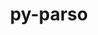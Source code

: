---
title: "py-parso"
layout: cache
categories: [package, develop]
meta: {"versions": ["0.8.3"], "compilers": ["gcc@=11.1.0", "gcc@=11.4.0", "gcc@=9.4.0", "oneapi@=2023.2.0", "oneapi@=2023.2.1"], "oss": ["ubuntu20.04"], "platforms": ["linux"], "targets": ["aarch64", "neoverse_v1", "ppc64le", "x86_64_v3"], "stacks": ["data-vis-sdk", "e4s", "e4s-arm", "e4s-neoverse_v1", "e4s-oneapi", "e4s-power", "root"], "num_specs": 91, "num_specs_by_stack": {"root": 91, "e4s-arm": 14, "e4s-neoverse_v1": 10, "e4s-power": 16, "data-vis-sdk": 13, "e4s": 22, "e4s-oneapi": 16}}
spec_details: [{"hash": "ebaacmvhcrqfgasv3zfwrkil3wekjem4", "compiler": "gcc@=11.4.0", "versions": ["0.8.3"], "os": "ubuntu20.04", "platform": "linux", "target": "aarch64", "variants": ["build_system=python_pip"], "stacks": ["root", "e4s-arm"], "size": "-", "tarball": "https://binaries.spack.io/develop/build_cache/linux-ubuntu20.04-aarch64/gcc-11.4.0/py-parso-0.8.3/linux-ubuntu20.04-aarch64-gcc-11.4.0-py-parso-0.8.3-ebaacmvhcrqfgasv3zfwrkil3wekjem4.spack"}, {"hash": "u7rimkhw6txhnl6z5wr6qt5bcnoagzb7", "compiler": "gcc@=11.4.0", "versions": ["0.8.3"], "os": "ubuntu20.04", "platform": "linux", "target": "aarch64", "variants": ["build_system=python_pip"], "stacks": ["root", "e4s-arm"], "size": "-", "tarball": "https://binaries.spack.io/develop/build_cache/linux-ubuntu20.04-aarch64/gcc-11.4.0/py-parso-0.8.3/linux-ubuntu20.04-aarch64-gcc-11.4.0-py-parso-0.8.3-u7rimkhw6txhnl6z5wr6qt5bcnoagzb7.spack"}, {"hash": "qait777s6wjvb7tx433pdgevn2i3ot7d", "compiler": "gcc@=11.4.0", "versions": ["0.8.3"], "os": "ubuntu20.04", "platform": "linux", "target": "aarch64", "variants": ["build_system=python_pip"], "stacks": ["root", "e4s-arm"], "size": "-", "tarball": "https://binaries.spack.io/develop/build_cache/linux-ubuntu20.04-aarch64/gcc-11.4.0/py-parso-0.8.3/linux-ubuntu20.04-aarch64-gcc-11.4.0-py-parso-0.8.3-qait777s6wjvb7tx433pdgevn2i3ot7d.spack"}, {"hash": "7m6gtqwocjkyzasux3zzvxyunkwvxvmm", "compiler": "gcc@=11.4.0", "versions": ["0.8.3"], "os": "ubuntu20.04", "platform": "linux", "target": "aarch64", "variants": ["build_system=python_pip"], "stacks": ["root", "e4s-arm"], "size": "-", "tarball": "https://binaries.spack.io/develop/build_cache/linux-ubuntu20.04-aarch64/gcc-11.4.0/py-parso-0.8.3/linux-ubuntu20.04-aarch64-gcc-11.4.0-py-parso-0.8.3-7m6gtqwocjkyzasux3zzvxyunkwvxvmm.spack"}, {"hash": "tjface3hxsqy6bt4eyyhqnmk2dvs5gjo", "compiler": "gcc@=11.4.0", "versions": ["0.8.3"], "os": "ubuntu20.04", "platform": "linux", "target": "aarch64", "variants": ["build_system=python_pip"], "stacks": ["root", "e4s-arm"], "size": "-", "tarball": "https://binaries.spack.io/develop/build_cache/linux-ubuntu20.04-aarch64/gcc-11.4.0/py-parso-0.8.3/linux-ubuntu20.04-aarch64-gcc-11.4.0-py-parso-0.8.3-tjface3hxsqy6bt4eyyhqnmk2dvs5gjo.spack"}, {"hash": "5utvde4berusekbqpch4xsbebfb4iqmv", "compiler": "gcc@=11.4.0", "versions": ["0.8.3"], "os": "ubuntu20.04", "platform": "linux", "target": "aarch64", "variants": ["build_system=python_pip"], "stacks": ["root", "e4s-arm"], "size": "-", "tarball": "https://binaries.spack.io/develop/build_cache/linux-ubuntu20.04-aarch64/gcc-11.4.0/py-parso-0.8.3/linux-ubuntu20.04-aarch64-gcc-11.4.0-py-parso-0.8.3-5utvde4berusekbqpch4xsbebfb4iqmv.spack"}, {"hash": "nuvlmr5h6sqmcuk6kfzmt6ucyhwsvwct", "compiler": "gcc@=11.4.0", "versions": ["0.8.3"], "os": "ubuntu20.04", "platform": "linux", "target": "aarch64", "variants": ["build_system=python_pip"], "stacks": ["root", "e4s-arm"], "size": "-", "tarball": "https://binaries.spack.io/develop/build_cache/linux-ubuntu20.04-aarch64/gcc-11.4.0/py-parso-0.8.3/linux-ubuntu20.04-aarch64-gcc-11.4.0-py-parso-0.8.3-nuvlmr5h6sqmcuk6kfzmt6ucyhwsvwct.spack"}, {"hash": "tqiotflxv46i7cxm4x3tyqnx6et4jafg", "compiler": "gcc@=11.4.0", "versions": ["0.8.3"], "os": "ubuntu20.04", "platform": "linux", "target": "aarch64", "variants": ["build_system=python_pip"], "stacks": ["root", "e4s-arm"], "size": "-", "tarball": "https://binaries.spack.io/develop/build_cache/linux-ubuntu20.04-aarch64/gcc-11.4.0/py-parso-0.8.3/linux-ubuntu20.04-aarch64-gcc-11.4.0-py-parso-0.8.3-tqiotflxv46i7cxm4x3tyqnx6et4jafg.spack"}, {"hash": "ocvroomjwhgzzwqxvulp7z5jmf6emnkr", "compiler": "gcc@=11.4.0", "versions": ["0.8.3"], "os": "ubuntu20.04", "platform": "linux", "target": "aarch64", "variants": ["build_system=python_pip"], "stacks": ["root", "e4s-arm"], "size": "-", "tarball": "https://binaries.spack.io/develop/build_cache/linux-ubuntu20.04-aarch64/gcc-11.4.0/py-parso-0.8.3/linux-ubuntu20.04-aarch64-gcc-11.4.0-py-parso-0.8.3-ocvroomjwhgzzwqxvulp7z5jmf6emnkr.spack"}, {"hash": "ocyhfjeuro5pvfi3zdmcqppxesq6f7w7", "compiler": "gcc@=11.4.0", "versions": ["0.8.3"], "os": "ubuntu20.04", "platform": "linux", "target": "aarch64", "variants": ["build_system=python_pip"], "stacks": ["root", "e4s-arm"], "size": "-", "tarball": "https://binaries.spack.io/develop/build_cache/linux-ubuntu20.04-aarch64/gcc-11.4.0/py-parso-0.8.3/linux-ubuntu20.04-aarch64-gcc-11.4.0-py-parso-0.8.3-ocyhfjeuro5pvfi3zdmcqppxesq6f7w7.spack"}, {"hash": "45uslqma5dmskvu64jmxk4nff47ovzdo", "compiler": "gcc@=11.4.0", "versions": ["0.8.3"], "os": "ubuntu20.04", "platform": "linux", "target": "aarch64", "variants": ["build_system=python_pip"], "stacks": ["root", "e4s-arm"], "size": "-", "tarball": "https://binaries.spack.io/develop/build_cache/linux-ubuntu20.04-aarch64/gcc-11.4.0/py-parso-0.8.3/linux-ubuntu20.04-aarch64-gcc-11.4.0-py-parso-0.8.3-45uslqma5dmskvu64jmxk4nff47ovzdo.spack"}, {"hash": "c6gyxfkzygooexeoscyffink2du7tsso", "compiler": "gcc@=11.4.0", "versions": ["0.8.3"], "os": "ubuntu20.04", "platform": "linux", "target": "aarch64", "variants": ["build_system=python_pip"], "stacks": ["root", "e4s-arm"], "size": "-", "tarball": "https://binaries.spack.io/develop/build_cache/linux-ubuntu20.04-aarch64/gcc-11.4.0/py-parso-0.8.3/linux-ubuntu20.04-aarch64-gcc-11.4.0-py-parso-0.8.3-c6gyxfkzygooexeoscyffink2du7tsso.spack"}, {"hash": "jjc4un7vvd36tdythpxmebv36khqn2ay", "compiler": "gcc@=11.4.0", "versions": ["0.8.3"], "os": "ubuntu20.04", "platform": "linux", "target": "aarch64", "variants": ["build_system=python_pip"], "stacks": ["root", "e4s-arm"], "size": "-", "tarball": "https://binaries.spack.io/develop/build_cache/linux-ubuntu20.04-aarch64/gcc-11.4.0/py-parso-0.8.3/linux-ubuntu20.04-aarch64-gcc-11.4.0-py-parso-0.8.3-jjc4un7vvd36tdythpxmebv36khqn2ay.spack"}, {"hash": "dakpegf4izsl7jrahf5nsfxkkpyznwsi", "compiler": "gcc@=11.4.0", "versions": ["0.8.3"], "os": "ubuntu20.04", "platform": "linux", "target": "aarch64", "variants": ["build_system=python_pip"], "stacks": ["root", "e4s-arm"], "size": "-", "tarball": "https://binaries.spack.io/develop/build_cache/linux-ubuntu20.04-aarch64/gcc-11.4.0/py-parso-0.8.3/linux-ubuntu20.04-aarch64-gcc-11.4.0-py-parso-0.8.3-dakpegf4izsl7jrahf5nsfxkkpyznwsi.spack"}, {"hash": "fx4qy6i5a5ydxrrtbp6tzxifmjruajcy", "compiler": "gcc@=11.4.0", "versions": ["0.8.3"], "os": "ubuntu20.04", "platform": "linux", "target": "neoverse_v1", "variants": ["build_system=python_pip"], "stacks": ["e4s-neoverse_v1", "root"], "size": "-", "tarball": "https://binaries.spack.io/develop/build_cache/linux-ubuntu20.04-neoverse_v1/gcc-11.4.0/py-parso-0.8.3/linux-ubuntu20.04-neoverse_v1-gcc-11.4.0-py-parso-0.8.3-fx4qy6i5a5ydxrrtbp6tzxifmjruajcy.spack"}, {"hash": "asr7oczeedwrb6yrtbefkmfg6kd35sra", "compiler": "gcc@=11.4.0", "versions": ["0.8.3"], "os": "ubuntu20.04", "platform": "linux", "target": "neoverse_v1", "variants": ["build_system=python_pip"], "stacks": ["e4s-neoverse_v1", "root"], "size": "-", "tarball": "https://binaries.spack.io/develop/build_cache/linux-ubuntu20.04-neoverse_v1/gcc-11.4.0/py-parso-0.8.3/linux-ubuntu20.04-neoverse_v1-gcc-11.4.0-py-parso-0.8.3-asr7oczeedwrb6yrtbefkmfg6kd35sra.spack"}, {"hash": "tj6g4r54fi6ofezt66cymwrsxagg5co2", "compiler": "gcc@=11.4.0", "versions": ["0.8.3"], "os": "ubuntu20.04", "platform": "linux", "target": "neoverse_v1", "variants": ["build_system=python_pip"], "stacks": ["e4s-neoverse_v1", "root"], "size": "-", "tarball": "https://binaries.spack.io/develop/build_cache/linux-ubuntu20.04-neoverse_v1/gcc-11.4.0/py-parso-0.8.3/linux-ubuntu20.04-neoverse_v1-gcc-11.4.0-py-parso-0.8.3-tj6g4r54fi6ofezt66cymwrsxagg5co2.spack"}, {"hash": "sbc6dct2ozhl5ula2epcr54pdgx7v2qx", "compiler": "gcc@=11.4.0", "versions": ["0.8.3"], "os": "ubuntu20.04", "platform": "linux", "target": "neoverse_v1", "variants": ["build_system=python_pip"], "stacks": ["e4s-neoverse_v1", "root"], "size": "-", "tarball": "https://binaries.spack.io/develop/build_cache/linux-ubuntu20.04-neoverse_v1/gcc-11.4.0/py-parso-0.8.3/linux-ubuntu20.04-neoverse_v1-gcc-11.4.0-py-parso-0.8.3-sbc6dct2ozhl5ula2epcr54pdgx7v2qx.spack"}, {"hash": "ushx5pqnp372yu2h3tky5ofvpvhs7s76", "compiler": "gcc@=11.4.0", "versions": ["0.8.3"], "os": "ubuntu20.04", "platform": "linux", "target": "neoverse_v1", "variants": ["build_system=python_pip"], "stacks": ["e4s-neoverse_v1", "root"], "size": "-", "tarball": "https://binaries.spack.io/develop/build_cache/linux-ubuntu20.04-neoverse_v1/gcc-11.4.0/py-parso-0.8.3/linux-ubuntu20.04-neoverse_v1-gcc-11.4.0-py-parso-0.8.3-ushx5pqnp372yu2h3tky5ofvpvhs7s76.spack"}, {"hash": "6iaa75nv7orbd4lmpy25zbsqtmhz4eps", "compiler": "gcc@=11.4.0", "versions": ["0.8.3"], "os": "ubuntu20.04", "platform": "linux", "target": "neoverse_v1", "variants": ["build_system=python_pip"], "stacks": ["e4s-neoverse_v1", "root"], "size": "-", "tarball": "https://binaries.spack.io/develop/build_cache/linux-ubuntu20.04-neoverse_v1/gcc-11.4.0/py-parso-0.8.3/linux-ubuntu20.04-neoverse_v1-gcc-11.4.0-py-parso-0.8.3-6iaa75nv7orbd4lmpy25zbsqtmhz4eps.spack"}, {"hash": "2hwexsuzvrv5t2upksrr3izqpur3wb4v", "compiler": "gcc@=11.4.0", "versions": ["0.8.3"], "os": "ubuntu20.04", "platform": "linux", "target": "neoverse_v1", "variants": ["build_system=python_pip"], "stacks": ["e4s-neoverse_v1", "root"], "size": "-", "tarball": "https://binaries.spack.io/develop/build_cache/linux-ubuntu20.04-neoverse_v1/gcc-11.4.0/py-parso-0.8.3/linux-ubuntu20.04-neoverse_v1-gcc-11.4.0-py-parso-0.8.3-2hwexsuzvrv5t2upksrr3izqpur3wb4v.spack"}, {"hash": "zbkslkrhlrwx4ygogxqo5c3liqnyado6", "compiler": "gcc@=11.4.0", "versions": ["0.8.3"], "os": "ubuntu20.04", "platform": "linux", "target": "neoverse_v1", "variants": ["build_system=python_pip"], "stacks": ["e4s-neoverse_v1", "root"], "size": "-", "tarball": "https://binaries.spack.io/develop/build_cache/linux-ubuntu20.04-neoverse_v1/gcc-11.4.0/py-parso-0.8.3/linux-ubuntu20.04-neoverse_v1-gcc-11.4.0-py-parso-0.8.3-zbkslkrhlrwx4ygogxqo5c3liqnyado6.spack"}, {"hash": "6f7u6w3xabj4w6a5tdzxyzu4ffqdlb4w", "compiler": "gcc@=11.4.0", "versions": ["0.8.3"], "os": "ubuntu20.04", "platform": "linux", "target": "neoverse_v1", "variants": ["build_system=python_pip"], "stacks": ["e4s-neoverse_v1", "root"], "size": "-", "tarball": "https://binaries.spack.io/develop/build_cache/linux-ubuntu20.04-neoverse_v1/gcc-11.4.0/py-parso-0.8.3/linux-ubuntu20.04-neoverse_v1-gcc-11.4.0-py-parso-0.8.3-6f7u6w3xabj4w6a5tdzxyzu4ffqdlb4w.spack"}, {"hash": "pihfab5whocrtjpozovmlkl27hnzapve", "compiler": "gcc@=11.4.0", "versions": ["0.8.3"], "os": "ubuntu20.04", "platform": "linux", "target": "neoverse_v1", "variants": ["build_system=python_pip"], "stacks": ["e4s-neoverse_v1", "root"], "size": "-", "tarball": "https://binaries.spack.io/develop/build_cache/linux-ubuntu20.04-neoverse_v1/gcc-11.4.0/py-parso-0.8.3/linux-ubuntu20.04-neoverse_v1-gcc-11.4.0-py-parso-0.8.3-pihfab5whocrtjpozovmlkl27hnzapve.spack"}, {"hash": "tbhwc3a6ew7agfxihvlz6ljujqx7gryc", "compiler": "gcc@=9.4.0", "versions": ["0.8.3"], "os": "ubuntu20.04", "platform": "linux", "target": "ppc64le", "variants": ["build_system=python_pip"], "stacks": ["e4s-power", "root"], "size": "-", "tarball": "https://binaries.spack.io/develop/build_cache/linux-ubuntu20.04-ppc64le/gcc-9.4.0/py-parso-0.8.3/linux-ubuntu20.04-ppc64le-gcc-9.4.0-py-parso-0.8.3-tbhwc3a6ew7agfxihvlz6ljujqx7gryc.spack"}, {"hash": "o2nyekyt4xvukypz66madszfhaf2rjfe", "compiler": "gcc@=9.4.0", "versions": ["0.8.3"], "os": "ubuntu20.04", "platform": "linux", "target": "ppc64le", "variants": ["build_system=python_pip"], "stacks": ["e4s-power", "root"], "size": "-", "tarball": "https://binaries.spack.io/develop/build_cache/linux-ubuntu20.04-ppc64le/gcc-9.4.0/py-parso-0.8.3/linux-ubuntu20.04-ppc64le-gcc-9.4.0-py-parso-0.8.3-o2nyekyt4xvukypz66madszfhaf2rjfe.spack"}, {"hash": "7qsh4oegg2rlelrcgfvf34g4zxsijtzk", "compiler": "gcc@=9.4.0", "versions": ["0.8.3"], "os": "ubuntu20.04", "platform": "linux", "target": "ppc64le", "variants": ["build_system=python_pip"], "stacks": ["e4s-power", "root"], "size": "-", "tarball": "https://binaries.spack.io/develop/build_cache/linux-ubuntu20.04-ppc64le/gcc-9.4.0/py-parso-0.8.3/linux-ubuntu20.04-ppc64le-gcc-9.4.0-py-parso-0.8.3-7qsh4oegg2rlelrcgfvf34g4zxsijtzk.spack"}, {"hash": "d34ncbw5u32q6kers4fly3jznoxlz5jr", "compiler": "gcc@=9.4.0", "versions": ["0.8.3"], "os": "ubuntu20.04", "platform": "linux", "target": "ppc64le", "variants": ["build_system=python_pip"], "stacks": ["e4s-power", "root"], "size": "-", "tarball": "https://binaries.spack.io/develop/build_cache/linux-ubuntu20.04-ppc64le/gcc-9.4.0/py-parso-0.8.3/linux-ubuntu20.04-ppc64le-gcc-9.4.0-py-parso-0.8.3-d34ncbw5u32q6kers4fly3jznoxlz5jr.spack"}, {"hash": "kxrck7tnftzh5cv274fz4g2qpgt4echp", "compiler": "gcc@=9.4.0", "versions": ["0.8.3"], "os": "ubuntu20.04", "platform": "linux", "target": "ppc64le", "variants": ["build_system=python_pip"], "stacks": ["e4s-power", "root"], "size": "-", "tarball": "https://binaries.spack.io/develop/build_cache/linux-ubuntu20.04-ppc64le/gcc-9.4.0/py-parso-0.8.3/linux-ubuntu20.04-ppc64le-gcc-9.4.0-py-parso-0.8.3-kxrck7tnftzh5cv274fz4g2qpgt4echp.spack"}, {"hash": "wywjfm55vpiyegqii76wyczwbjtay6bo", "compiler": "gcc@=9.4.0", "versions": ["0.8.3"], "os": "ubuntu20.04", "platform": "linux", "target": "ppc64le", "variants": ["build_system=python_pip"], "stacks": ["e4s-power", "root"], "size": "-", "tarball": "https://binaries.spack.io/develop/build_cache/linux-ubuntu20.04-ppc64le/gcc-9.4.0/py-parso-0.8.3/linux-ubuntu20.04-ppc64le-gcc-9.4.0-py-parso-0.8.3-wywjfm55vpiyegqii76wyczwbjtay6bo.spack"}, {"hash": "lyucidua27r5lqcrtw75yug3jmisq7pk", "compiler": "gcc@=9.4.0", "versions": ["0.8.3"], "os": "ubuntu20.04", "platform": "linux", "target": "ppc64le", "variants": ["build_system=python_pip"], "stacks": ["e4s-power", "root"], "size": "-", "tarball": "https://binaries.spack.io/develop/build_cache/linux-ubuntu20.04-ppc64le/gcc-9.4.0/py-parso-0.8.3/linux-ubuntu20.04-ppc64le-gcc-9.4.0-py-parso-0.8.3-lyucidua27r5lqcrtw75yug3jmisq7pk.spack"}, {"hash": "irqsy2pkuaoiofaiddibcosayb4woh7f", "compiler": "gcc@=9.4.0", "versions": ["0.8.3"], "os": "ubuntu20.04", "platform": "linux", "target": "ppc64le", "variants": ["build_system=python_pip"], "stacks": ["e4s-power", "root"], "size": "-", "tarball": "https://binaries.spack.io/develop/build_cache/linux-ubuntu20.04-ppc64le/gcc-9.4.0/py-parso-0.8.3/linux-ubuntu20.04-ppc64le-gcc-9.4.0-py-parso-0.8.3-irqsy2pkuaoiofaiddibcosayb4woh7f.spack"}, {"hash": "cutbnkafk5tklop2jzq5wqfnx77t3uu2", "compiler": "gcc@=9.4.0", "versions": ["0.8.3"], "os": "ubuntu20.04", "platform": "linux", "target": "ppc64le", "variants": ["build_system=python_pip"], "stacks": ["e4s-power", "root"], "size": "-", "tarball": "https://binaries.spack.io/develop/build_cache/linux-ubuntu20.04-ppc64le/gcc-9.4.0/py-parso-0.8.3/linux-ubuntu20.04-ppc64le-gcc-9.4.0-py-parso-0.8.3-cutbnkafk5tklop2jzq5wqfnx77t3uu2.spack"}, {"hash": "qhwlirkoqz5iieszjajp4efvidqymwey", "compiler": "gcc@=9.4.0", "versions": ["0.8.3"], "os": "ubuntu20.04", "platform": "linux", "target": "ppc64le", "variants": ["build_system=python_pip"], "stacks": ["e4s-power", "root"], "size": "-", "tarball": "https://binaries.spack.io/develop/build_cache/linux-ubuntu20.04-ppc64le/gcc-9.4.0/py-parso-0.8.3/linux-ubuntu20.04-ppc64le-gcc-9.4.0-py-parso-0.8.3-qhwlirkoqz5iieszjajp4efvidqymwey.spack"}, {"hash": "l6ybgzoxsle7lannkv3xden2xt2bjaiv", "compiler": "gcc@=9.4.0", "versions": ["0.8.3"], "os": "ubuntu20.04", "platform": "linux", "target": "ppc64le", "variants": ["build_system=python_pip"], "stacks": ["e4s-power", "root"], "size": "-", "tarball": "https://binaries.spack.io/develop/build_cache/linux-ubuntu20.04-ppc64le/gcc-9.4.0/py-parso-0.8.3/linux-ubuntu20.04-ppc64le-gcc-9.4.0-py-parso-0.8.3-l6ybgzoxsle7lannkv3xden2xt2bjaiv.spack"}, {"hash": "lubguexev6emuodbdismxcoqrwzrptgu", "compiler": "gcc@=9.4.0", "versions": ["0.8.3"], "os": "ubuntu20.04", "platform": "linux", "target": "ppc64le", "variants": ["build_system=python_pip"], "stacks": ["e4s-power", "root"], "size": "-", "tarball": "https://binaries.spack.io/develop/build_cache/linux-ubuntu20.04-ppc64le/gcc-9.4.0/py-parso-0.8.3/linux-ubuntu20.04-ppc64le-gcc-9.4.0-py-parso-0.8.3-lubguexev6emuodbdismxcoqrwzrptgu.spack"}, {"hash": "53os33r3vr6zuvm4br3hz4ulgucvny5m", "compiler": "gcc@=9.4.0", "versions": ["0.8.3"], "os": "ubuntu20.04", "platform": "linux", "target": "ppc64le", "variants": ["build_system=python_pip"], "stacks": ["e4s-power", "root"], "size": "-", "tarball": "https://binaries.spack.io/develop/build_cache/linux-ubuntu20.04-ppc64le/gcc-9.4.0/py-parso-0.8.3/linux-ubuntu20.04-ppc64le-gcc-9.4.0-py-parso-0.8.3-53os33r3vr6zuvm4br3hz4ulgucvny5m.spack"}, {"hash": "thmwm4oqelsfv7xg4uszzoz3ku4h3qky", "compiler": "gcc@=9.4.0", "versions": ["0.8.3"], "os": "ubuntu20.04", "platform": "linux", "target": "ppc64le", "variants": ["build_system=python_pip"], "stacks": ["e4s-power", "root"], "size": "-", "tarball": "https://binaries.spack.io/develop/build_cache/linux-ubuntu20.04-ppc64le/gcc-9.4.0/py-parso-0.8.3/linux-ubuntu20.04-ppc64le-gcc-9.4.0-py-parso-0.8.3-thmwm4oqelsfv7xg4uszzoz3ku4h3qky.spack"}, {"hash": "3zgrvxsdiauxwb6p2tqt5sdp2ll3dv7x", "compiler": "gcc@=9.4.0", "versions": ["0.8.3"], "os": "ubuntu20.04", "platform": "linux", "target": "ppc64le", "variants": ["build_system=python_pip"], "stacks": ["e4s-power", "root"], "size": "-", "tarball": "https://binaries.spack.io/develop/build_cache/linux-ubuntu20.04-ppc64le/gcc-9.4.0/py-parso-0.8.3/linux-ubuntu20.04-ppc64le-gcc-9.4.0-py-parso-0.8.3-3zgrvxsdiauxwb6p2tqt5sdp2ll3dv7x.spack"}, {"hash": "afuj6nzun7lrdvhfpgol3tswe5n5ev7q", "compiler": "gcc@=9.4.0", "versions": ["0.8.3"], "os": "ubuntu20.04", "platform": "linux", "target": "ppc64le", "variants": ["build_system=python_pip"], "stacks": ["e4s-power", "root"], "size": "-", "tarball": "https://binaries.spack.io/develop/build_cache/linux-ubuntu20.04-ppc64le/gcc-9.4.0/py-parso-0.8.3/linux-ubuntu20.04-ppc64le-gcc-9.4.0-py-parso-0.8.3-afuj6nzun7lrdvhfpgol3tswe5n5ev7q.spack"}, {"hash": "gajxnosfutlb3r76xadbuse2fyedlkhc", "compiler": "gcc@=11.1.0", "versions": ["0.8.3"], "os": "ubuntu20.04", "platform": "linux", "target": "x86_64_v3", "variants": ["build_system=python_pip"], "stacks": ["data-vis-sdk", "root"], "size": "-", "tarball": "https://binaries.spack.io/develop/build_cache/linux-ubuntu20.04-x86_64_v3/gcc-11.1.0/py-parso-0.8.3/linux-ubuntu20.04-x86_64_v3-gcc-11.1.0-py-parso-0.8.3-gajxnosfutlb3r76xadbuse2fyedlkhc.spack"}, {"hash": "io5xaudfplvll4kd6sbimunkxc42dt5p", "compiler": "gcc@=11.1.0", "versions": ["0.8.3"], "os": "ubuntu20.04", "platform": "linux", "target": "x86_64_v3", "variants": ["build_system=python_pip"], "stacks": ["data-vis-sdk", "root"], "size": "-", "tarball": "https://binaries.spack.io/develop/build_cache/linux-ubuntu20.04-x86_64_v3/gcc-11.1.0/py-parso-0.8.3/linux-ubuntu20.04-x86_64_v3-gcc-11.1.0-py-parso-0.8.3-io5xaudfplvll4kd6sbimunkxc42dt5p.spack"}, {"hash": "b73eyuibj3xqjoplmhf7uzixptsqelwt", "compiler": "gcc@=11.1.0", "versions": ["0.8.3"], "os": "ubuntu20.04", "platform": "linux", "target": "x86_64_v3", "variants": ["build_system=python_pip"], "stacks": ["data-vis-sdk", "root"], "size": "-", "tarball": "https://binaries.spack.io/develop/build_cache/linux-ubuntu20.04-x86_64_v3/gcc-11.1.0/py-parso-0.8.3/linux-ubuntu20.04-x86_64_v3-gcc-11.1.0-py-parso-0.8.3-b73eyuibj3xqjoplmhf7uzixptsqelwt.spack"}, {"hash": "epurhwjal7kep2np45wrujpsvgtkxqgn", "compiler": "gcc@=11.1.0", "versions": ["0.8.3"], "os": "ubuntu20.04", "platform": "linux", "target": "x86_64_v3", "variants": ["build_system=python_pip"], "stacks": ["data-vis-sdk", "root"], "size": "-", "tarball": "https://binaries.spack.io/develop/build_cache/linux-ubuntu20.04-x86_64_v3/gcc-11.1.0/py-parso-0.8.3/linux-ubuntu20.04-x86_64_v3-gcc-11.1.0-py-parso-0.8.3-epurhwjal7kep2np45wrujpsvgtkxqgn.spack"}, {"hash": "dluvshsymwrzmmvsnmnvuxioeylbzhrt", "compiler": "gcc@=11.1.0", "versions": ["0.8.3"], "os": "ubuntu20.04", "platform": "linux", "target": "x86_64_v3", "variants": ["build_system=python_pip"], "stacks": ["data-vis-sdk", "root"], "size": "-", "tarball": "https://binaries.spack.io/develop/build_cache/linux-ubuntu20.04-x86_64_v3/gcc-11.1.0/py-parso-0.8.3/linux-ubuntu20.04-x86_64_v3-gcc-11.1.0-py-parso-0.8.3-dluvshsymwrzmmvsnmnvuxioeylbzhrt.spack"}, {"hash": "l6inpe2dnvwrtw55cuo5vry2s4xijc4n", "compiler": "gcc@=11.1.0", "versions": ["0.8.3"], "os": "ubuntu20.04", "platform": "linux", "target": "x86_64_v3", "variants": ["build_system=python_pip"], "stacks": ["data-vis-sdk", "root"], "size": "-", "tarball": "https://binaries.spack.io/develop/build_cache/linux-ubuntu20.04-x86_64_v3/gcc-11.1.0/py-parso-0.8.3/linux-ubuntu20.04-x86_64_v3-gcc-11.1.0-py-parso-0.8.3-l6inpe2dnvwrtw55cuo5vry2s4xijc4n.spack"}, {"hash": "tg6joozbb2ngaqdtrpnen6fo4ajuykcl", "compiler": "gcc@=11.1.0", "versions": ["0.8.3"], "os": "ubuntu20.04", "platform": "linux", "target": "x86_64_v3", "variants": ["build_system=python_pip"], "stacks": ["data-vis-sdk", "root"], "size": "-", "tarball": "https://binaries.spack.io/develop/build_cache/linux-ubuntu20.04-x86_64_v3/gcc-11.1.0/py-parso-0.8.3/linux-ubuntu20.04-x86_64_v3-gcc-11.1.0-py-parso-0.8.3-tg6joozbb2ngaqdtrpnen6fo4ajuykcl.spack"}, {"hash": "ibqxs3uyqmlrqb2q3uoamd6qpvw7kuap", "compiler": "gcc@=11.1.0", "versions": ["0.8.3"], "os": "ubuntu20.04", "platform": "linux", "target": "x86_64_v3", "variants": ["build_system=python_pip"], "stacks": ["data-vis-sdk", "root"], "size": "-", "tarball": "https://binaries.spack.io/develop/build_cache/linux-ubuntu20.04-x86_64_v3/gcc-11.1.0/py-parso-0.8.3/linux-ubuntu20.04-x86_64_v3-gcc-11.1.0-py-parso-0.8.3-ibqxs3uyqmlrqb2q3uoamd6qpvw7kuap.spack"}, {"hash": "vns2umke7xwbxbvq3hn3wu3qjy7liuh6", "compiler": "gcc@=11.1.0", "versions": ["0.8.3"], "os": "ubuntu20.04", "platform": "linux", "target": "x86_64_v3", "variants": ["build_system=python_pip"], "stacks": ["data-vis-sdk", "root"], "size": "-", "tarball": "https://binaries.spack.io/develop/build_cache/linux-ubuntu20.04-x86_64_v3/gcc-11.1.0/py-parso-0.8.3/linux-ubuntu20.04-x86_64_v3-gcc-11.1.0-py-parso-0.8.3-vns2umke7xwbxbvq3hn3wu3qjy7liuh6.spack"}, {"hash": "sjy5q5dc465xijidut47vloebtdrjvg6", "compiler": "gcc@=11.1.0", "versions": ["0.8.3"], "os": "ubuntu20.04", "platform": "linux", "target": "x86_64_v3", "variants": ["build_system=python_pip"], "stacks": ["data-vis-sdk", "root"], "size": "-", "tarball": "https://binaries.spack.io/develop/build_cache/linux-ubuntu20.04-x86_64_v3/gcc-11.1.0/py-parso-0.8.3/linux-ubuntu20.04-x86_64_v3-gcc-11.1.0-py-parso-0.8.3-sjy5q5dc465xijidut47vloebtdrjvg6.spack"}, {"hash": "m775v5tmnoqlljktz4uhpz2ovhnnkhki", "compiler": "gcc@=11.1.0", "versions": ["0.8.3"], "os": "ubuntu20.04", "platform": "linux", "target": "x86_64_v3", "variants": ["build_system=python_pip"], "stacks": ["data-vis-sdk", "root"], "size": "-", "tarball": "https://binaries.spack.io/develop/build_cache/linux-ubuntu20.04-x86_64_v3/gcc-11.1.0/py-parso-0.8.3/linux-ubuntu20.04-x86_64_v3-gcc-11.1.0-py-parso-0.8.3-m775v5tmnoqlljktz4uhpz2ovhnnkhki.spack"}, {"hash": "x5kuy6tayg7iyryxoniuq4uy6q7uoyz4", "compiler": "gcc@=11.1.0", "versions": ["0.8.3"], "os": "ubuntu20.04", "platform": "linux", "target": "x86_64_v3", "variants": ["build_system=python_pip"], "stacks": ["data-vis-sdk", "root"], "size": "-", "tarball": "https://binaries.spack.io/develop/build_cache/linux-ubuntu20.04-x86_64_v3/gcc-11.1.0/py-parso-0.8.3/linux-ubuntu20.04-x86_64_v3-gcc-11.1.0-py-parso-0.8.3-x5kuy6tayg7iyryxoniuq4uy6q7uoyz4.spack"}, {"hash": "xgqkzwxjkgj2xnm57zb3wsmm3lcauc6g", "compiler": "gcc@=11.1.0", "versions": ["0.8.3"], "os": "ubuntu20.04", "platform": "linux", "target": "x86_64_v3", "variants": ["build_system=python_pip"], "stacks": ["data-vis-sdk", "root"], "size": "-", "tarball": "https://binaries.spack.io/develop/build_cache/linux-ubuntu20.04-x86_64_v3/gcc-11.1.0/py-parso-0.8.3/linux-ubuntu20.04-x86_64_v3-gcc-11.1.0-py-parso-0.8.3-xgqkzwxjkgj2xnm57zb3wsmm3lcauc6g.spack"}, {"hash": "uwak7f4qvfa6ylhba23etys7wh7amo64", "compiler": "gcc@=11.4.0", "versions": ["0.8.3"], "os": "ubuntu20.04", "platform": "linux", "target": "x86_64_v3", "variants": ["build_system=python_pip"], "stacks": ["root", "e4s"], "size": "-", "tarball": "https://binaries.spack.io/develop/build_cache/linux-ubuntu20.04-x86_64_v3/gcc-11.4.0/py-parso-0.8.3/linux-ubuntu20.04-x86_64_v3-gcc-11.4.0-py-parso-0.8.3-uwak7f4qvfa6ylhba23etys7wh7amo64.spack"}, {"hash": "zxoahvsth7xs555zqi4u75fbw4p5gcbc", "compiler": "gcc@=11.4.0", "versions": ["0.8.3"], "os": "ubuntu20.04", "platform": "linux", "target": "x86_64_v3", "variants": ["build_system=python_pip"], "stacks": ["root", "e4s"], "size": "-", "tarball": "https://binaries.spack.io/develop/build_cache/linux-ubuntu20.04-x86_64_v3/gcc-11.4.0/py-parso-0.8.3/linux-ubuntu20.04-x86_64_v3-gcc-11.4.0-py-parso-0.8.3-zxoahvsth7xs555zqi4u75fbw4p5gcbc.spack"}, {"hash": "a6q5mj2elvknetcd4aqhvxrgv4u7bdkq", "compiler": "gcc@=11.4.0", "versions": ["0.8.3"], "os": "ubuntu20.04", "platform": "linux", "target": "x86_64_v3", "variants": ["build_system=python_pip"], "stacks": ["root", "e4s"], "size": "-", "tarball": "https://binaries.spack.io/develop/build_cache/linux-ubuntu20.04-x86_64_v3/gcc-11.4.0/py-parso-0.8.3/linux-ubuntu20.04-x86_64_v3-gcc-11.4.0-py-parso-0.8.3-a6q5mj2elvknetcd4aqhvxrgv4u7bdkq.spack"}, {"hash": "geq4px6tf5t7hmmqjbe6vwki33qbb4po", "compiler": "gcc@=11.4.0", "versions": ["0.8.3"], "os": "ubuntu20.04", "platform": "linux", "target": "x86_64_v3", "variants": ["build_system=python_pip"], "stacks": ["root", "e4s"], "size": "-", "tarball": "https://binaries.spack.io/develop/build_cache/linux-ubuntu20.04-x86_64_v3/gcc-11.4.0/py-parso-0.8.3/linux-ubuntu20.04-x86_64_v3-gcc-11.4.0-py-parso-0.8.3-geq4px6tf5t7hmmqjbe6vwki33qbb4po.spack"}, {"hash": "6mxukugb6ebmg6phmxl2bz5wqpxd6ugi", "compiler": "gcc@=11.4.0", "versions": ["0.8.3"], "os": "ubuntu20.04", "platform": "linux", "target": "x86_64_v3", "variants": ["build_system=python_pip"], "stacks": ["root", "e4s"], "size": "-", "tarball": "https://binaries.spack.io/develop/build_cache/linux-ubuntu20.04-x86_64_v3/gcc-11.4.0/py-parso-0.8.3/linux-ubuntu20.04-x86_64_v3-gcc-11.4.0-py-parso-0.8.3-6mxukugb6ebmg6phmxl2bz5wqpxd6ugi.spack"}, {"hash": "t425ngc3t3mgw5ac45vg6446yoelzl5m", "compiler": "gcc@=11.4.0", "versions": ["0.8.3"], "os": "ubuntu20.04", "platform": "linux", "target": "x86_64_v3", "variants": ["build_system=python_pip"], "stacks": ["root", "e4s"], "size": "-", "tarball": "https://binaries.spack.io/develop/build_cache/linux-ubuntu20.04-x86_64_v3/gcc-11.4.0/py-parso-0.8.3/linux-ubuntu20.04-x86_64_v3-gcc-11.4.0-py-parso-0.8.3-t425ngc3t3mgw5ac45vg6446yoelzl5m.spack"}, {"hash": "xvfilgkyzmvbaz2ojmxmftotgqduvuil", "compiler": "gcc@=11.4.0", "versions": ["0.8.3"], "os": "ubuntu20.04", "platform": "linux", "target": "x86_64_v3", "variants": ["build_system=python_pip"], "stacks": ["root", "e4s"], "size": "-", "tarball": "https://binaries.spack.io/develop/build_cache/linux-ubuntu20.04-x86_64_v3/gcc-11.4.0/py-parso-0.8.3/linux-ubuntu20.04-x86_64_v3-gcc-11.4.0-py-parso-0.8.3-xvfilgkyzmvbaz2ojmxmftotgqduvuil.spack"}, {"hash": "rnxrhg5olxucjdg2r7nr374dl7hrmyen", "compiler": "gcc@=11.4.0", "versions": ["0.8.3"], "os": "ubuntu20.04", "platform": "linux", "target": "x86_64_v3", "variants": ["build_system=python_pip"], "stacks": ["root", "e4s"], "size": "-", "tarball": "https://binaries.spack.io/develop/build_cache/linux-ubuntu20.04-x86_64_v3/gcc-11.4.0/py-parso-0.8.3/linux-ubuntu20.04-x86_64_v3-gcc-11.4.0-py-parso-0.8.3-rnxrhg5olxucjdg2r7nr374dl7hrmyen.spack"}, {"hash": "rltbqt7aixjwlp5i6aggzaqlirz37qqz", "compiler": "gcc@=11.4.0", "versions": ["0.8.3"], "os": "ubuntu20.04", "platform": "linux", "target": "x86_64_v3", "variants": ["build_system=python_pip"], "stacks": ["root", "e4s"], "size": "-", "tarball": "https://binaries.spack.io/develop/build_cache/linux-ubuntu20.04-x86_64_v3/gcc-11.4.0/py-parso-0.8.3/linux-ubuntu20.04-x86_64_v3-gcc-11.4.0-py-parso-0.8.3-rltbqt7aixjwlp5i6aggzaqlirz37qqz.spack"}, {"hash": "i5lzr7z4s2l6ui7ulpxa6f7bimrrxzbf", "compiler": "gcc@=11.4.0", "versions": ["0.8.3"], "os": "ubuntu20.04", "platform": "linux", "target": "x86_64_v3", "variants": ["build_system=python_pip"], "stacks": ["root", "e4s"], "size": "-", "tarball": "https://binaries.spack.io/develop/build_cache/linux-ubuntu20.04-x86_64_v3/gcc-11.4.0/py-parso-0.8.3/linux-ubuntu20.04-x86_64_v3-gcc-11.4.0-py-parso-0.8.3-i5lzr7z4s2l6ui7ulpxa6f7bimrrxzbf.spack"}, {"hash": "j45gqunjbkcdktgdhak7757ykefudxci", "compiler": "gcc@=11.4.0", "versions": ["0.8.3"], "os": "ubuntu20.04", "platform": "linux", "target": "x86_64_v3", "variants": ["build_system=python_pip"], "stacks": ["root", "e4s"], "size": "-", "tarball": "https://binaries.spack.io/develop/build_cache/linux-ubuntu20.04-x86_64_v3/gcc-11.4.0/py-parso-0.8.3/linux-ubuntu20.04-x86_64_v3-gcc-11.4.0-py-parso-0.8.3-j45gqunjbkcdktgdhak7757ykefudxci.spack"}, {"hash": "g4swqqzvwq6lv75rn5ynnxxyullgi3z7", "compiler": "gcc@=11.4.0", "versions": ["0.8.3"], "os": "ubuntu20.04", "platform": "linux", "target": "x86_64_v3", "variants": ["build_system=python_pip"], "stacks": ["root", "e4s"], "size": "-", "tarball": "https://binaries.spack.io/develop/build_cache/linux-ubuntu20.04-x86_64_v3/gcc-11.4.0/py-parso-0.8.3/linux-ubuntu20.04-x86_64_v3-gcc-11.4.0-py-parso-0.8.3-g4swqqzvwq6lv75rn5ynnxxyullgi3z7.spack"}, {"hash": "uo5aucm7xfsieuefwgtgicgizpa7tmsz", "compiler": "gcc@=11.4.0", "versions": ["0.8.3"], "os": "ubuntu20.04", "platform": "linux", "target": "x86_64_v3", "variants": ["build_system=python_pip"], "stacks": ["root", "e4s"], "size": "-", "tarball": "https://binaries.spack.io/develop/build_cache/linux-ubuntu20.04-x86_64_v3/gcc-11.4.0/py-parso-0.8.3/linux-ubuntu20.04-x86_64_v3-gcc-11.4.0-py-parso-0.8.3-uo5aucm7xfsieuefwgtgicgizpa7tmsz.spack"}, {"hash": "f2bakhlugen3acxiglqmst5jgvbfjrbf", "compiler": "gcc@=11.4.0", "versions": ["0.8.3"], "os": "ubuntu20.04", "platform": "linux", "target": "x86_64_v3", "variants": ["build_system=python_pip"], "stacks": ["root", "e4s"], "size": "-", "tarball": "https://binaries.spack.io/develop/build_cache/linux-ubuntu20.04-x86_64_v3/gcc-11.4.0/py-parso-0.8.3/linux-ubuntu20.04-x86_64_v3-gcc-11.4.0-py-parso-0.8.3-f2bakhlugen3acxiglqmst5jgvbfjrbf.spack"}, {"hash": "vjcgi4u6567x2gl2uuhogdd7ksjhh7oz", "compiler": "gcc@=11.4.0", "versions": ["0.8.3"], "os": "ubuntu20.04", "platform": "linux", "target": "x86_64_v3", "variants": ["build_system=python_pip"], "stacks": ["root", "e4s"], "size": "-", "tarball": "https://binaries.spack.io/develop/build_cache/linux-ubuntu20.04-x86_64_v3/gcc-11.4.0/py-parso-0.8.3/linux-ubuntu20.04-x86_64_v3-gcc-11.4.0-py-parso-0.8.3-vjcgi4u6567x2gl2uuhogdd7ksjhh7oz.spack"}, {"hash": "mknvvntmazp7ucnhutaaz6u5wnsgs77l", "compiler": "gcc@=11.4.0", "versions": ["0.8.3"], "os": "ubuntu20.04", "platform": "linux", "target": "x86_64_v3", "variants": ["build_system=python_pip"], "stacks": ["root", "e4s"], "size": "-", "tarball": "https://binaries.spack.io/develop/build_cache/linux-ubuntu20.04-x86_64_v3/gcc-11.4.0/py-parso-0.8.3/linux-ubuntu20.04-x86_64_v3-gcc-11.4.0-py-parso-0.8.3-mknvvntmazp7ucnhutaaz6u5wnsgs77l.spack"}, {"hash": "gfyawntpv5ieszws33phm35lzmoxpy4i", "compiler": "gcc@=11.4.0", "versions": ["0.8.3"], "os": "ubuntu20.04", "platform": "linux", "target": "x86_64_v3", "variants": ["build_system=python_pip"], "stacks": ["root", "e4s"], "size": "-", "tarball": "https://binaries.spack.io/develop/build_cache/linux-ubuntu20.04-x86_64_v3/gcc-11.4.0/py-parso-0.8.3/linux-ubuntu20.04-x86_64_v3-gcc-11.4.0-py-parso-0.8.3-gfyawntpv5ieszws33phm35lzmoxpy4i.spack"}, {"hash": "7brshun5v6liz3k7fs5rn6pwj75piqs2", "compiler": "gcc@=11.4.0", "versions": ["0.8.3"], "os": "ubuntu20.04", "platform": "linux", "target": "x86_64_v3", "variants": ["build_system=python_pip"], "stacks": ["root", "e4s"], "size": "-", "tarball": "https://binaries.spack.io/develop/build_cache/linux-ubuntu20.04-x86_64_v3/gcc-11.4.0/py-parso-0.8.3/linux-ubuntu20.04-x86_64_v3-gcc-11.4.0-py-parso-0.8.3-7brshun5v6liz3k7fs5rn6pwj75piqs2.spack"}, {"hash": "5rkd7upk7pwkgrztywdfbfvlv66k3yrs", "compiler": "gcc@=11.4.0", "versions": ["0.8.3"], "os": "ubuntu20.04", "platform": "linux", "target": "x86_64_v3", "variants": ["build_system=python_pip"], "stacks": ["root", "e4s"], "size": "-", "tarball": "https://binaries.spack.io/develop/build_cache/linux-ubuntu20.04-x86_64_v3/gcc-11.4.0/py-parso-0.8.3/linux-ubuntu20.04-x86_64_v3-gcc-11.4.0-py-parso-0.8.3-5rkd7upk7pwkgrztywdfbfvlv66k3yrs.spack"}, {"hash": "n3gaxeso5w3jla3wgh2onaanjlipjjy4", "compiler": "gcc@=11.4.0", "versions": ["0.8.3"], "os": "ubuntu20.04", "platform": "linux", "target": "x86_64_v3", "variants": ["build_system=python_pip"], "stacks": ["root", "e4s"], "size": "-", "tarball": "https://binaries.spack.io/develop/build_cache/linux-ubuntu20.04-x86_64_v3/gcc-11.4.0/py-parso-0.8.3/linux-ubuntu20.04-x86_64_v3-gcc-11.4.0-py-parso-0.8.3-n3gaxeso5w3jla3wgh2onaanjlipjjy4.spack"}, {"hash": "3wyqms3irr2ll4z3gxzlpy3x3ks6qh4u", "compiler": "gcc@=11.4.0", "versions": ["0.8.3"], "os": "ubuntu20.04", "platform": "linux", "target": "x86_64_v3", "variants": ["build_system=python_pip"], "stacks": ["root", "e4s"], "size": "-", "tarball": "https://binaries.spack.io/develop/build_cache/linux-ubuntu20.04-x86_64_v3/gcc-11.4.0/py-parso-0.8.3/linux-ubuntu20.04-x86_64_v3-gcc-11.4.0-py-parso-0.8.3-3wyqms3irr2ll4z3gxzlpy3x3ks6qh4u.spack"}, {"hash": "he2ioto7wfgk64ufmmqlzdhlhjmnomh4", "compiler": "gcc@=11.4.0", "versions": ["0.8.3"], "os": "ubuntu20.04", "platform": "linux", "target": "x86_64_v3", "variants": ["build_system=python_pip"], "stacks": ["root", "e4s"], "size": "-", "tarball": "https://binaries.spack.io/develop/build_cache/linux-ubuntu20.04-x86_64_v3/gcc-11.4.0/py-parso-0.8.3/linux-ubuntu20.04-x86_64_v3-gcc-11.4.0-py-parso-0.8.3-he2ioto7wfgk64ufmmqlzdhlhjmnomh4.spack"}, {"hash": "o4k2khhdkyx7sl4h6nqy6fanrjl5sudh", "compiler": "oneapi@=2023.2.0", "versions": ["0.8.3"], "os": "ubuntu20.04", "platform": "linux", "target": "x86_64_v3", "variants": ["build_system=python_pip"], "stacks": ["e4s-oneapi", "root"], "size": "-", "tarball": "https://binaries.spack.io/develop/build_cache/linux-ubuntu20.04-x86_64_v3/oneapi-2023.2.0/py-parso-0.8.3/linux-ubuntu20.04-x86_64_v3-oneapi-2023.2.0-py-parso-0.8.3-o4k2khhdkyx7sl4h6nqy6fanrjl5sudh.spack"}, {"hash": "vujnfunqgigi5ofwmwpvctecgyb6kes5", "compiler": "oneapi@=2023.2.0", "versions": ["0.8.3"], "os": "ubuntu20.04", "platform": "linux", "target": "x86_64_v3", "variants": ["build_system=python_pip"], "stacks": ["e4s-oneapi", "root"], "size": "-", "tarball": "https://binaries.spack.io/develop/build_cache/linux-ubuntu20.04-x86_64_v3/oneapi-2023.2.0/py-parso-0.8.3/linux-ubuntu20.04-x86_64_v3-oneapi-2023.2.0-py-parso-0.8.3-vujnfunqgigi5ofwmwpvctecgyb6kes5.spack"}, {"hash": "lnjwho6vvhlbps5imqgnwvigga6hypih", "compiler": "oneapi@=2023.2.0", "versions": ["0.8.3"], "os": "ubuntu20.04", "platform": "linux", "target": "x86_64_v3", "variants": ["build_system=python_pip"], "stacks": ["e4s-oneapi", "root"], "size": "-", "tarball": "https://binaries.spack.io/develop/build_cache/linux-ubuntu20.04-x86_64_v3/oneapi-2023.2.0/py-parso-0.8.3/linux-ubuntu20.04-x86_64_v3-oneapi-2023.2.0-py-parso-0.8.3-lnjwho6vvhlbps5imqgnwvigga6hypih.spack"}, {"hash": "xwqfjk2iflzn5uy5gljb5u3wnfqe5e3v", "compiler": "oneapi@=2023.2.1", "versions": ["0.8.3"], "os": "ubuntu20.04", "platform": "linux", "target": "x86_64_v3", "variants": ["build_system=python_pip"], "stacks": ["e4s-oneapi", "root"], "size": "-", "tarball": "https://binaries.spack.io/develop/build_cache/linux-ubuntu20.04-x86_64_v3/oneapi-2023.2.1/py-parso-0.8.3/linux-ubuntu20.04-x86_64_v3-oneapi-2023.2.1-py-parso-0.8.3-xwqfjk2iflzn5uy5gljb5u3wnfqe5e3v.spack"}, {"hash": "wc7ikarvhz6w6uafxdezrgiajm6ntts5", "compiler": "oneapi@=2023.2.1", "versions": ["0.8.3"], "os": "ubuntu20.04", "platform": "linux", "target": "x86_64_v3", "variants": ["build_system=python_pip"], "stacks": ["e4s-oneapi", "root"], "size": "-", "tarball": "https://binaries.spack.io/develop/build_cache/linux-ubuntu20.04-x86_64_v3/oneapi-2023.2.1/py-parso-0.8.3/linux-ubuntu20.04-x86_64_v3-oneapi-2023.2.1-py-parso-0.8.3-wc7ikarvhz6w6uafxdezrgiajm6ntts5.spack"}, {"hash": "espxpumbjwu6bnzzdvtiyfp52fxf3xf2", "compiler": "oneapi@=2023.2.1", "versions": ["0.8.3"], "os": "ubuntu20.04", "platform": "linux", "target": "x86_64_v3", "variants": ["build_system=python_pip"], "stacks": ["e4s-oneapi", "root"], "size": "-", "tarball": "https://binaries.spack.io/develop/build_cache/linux-ubuntu20.04-x86_64_v3/oneapi-2023.2.1/py-parso-0.8.3/linux-ubuntu20.04-x86_64_v3-oneapi-2023.2.1-py-parso-0.8.3-espxpumbjwu6bnzzdvtiyfp52fxf3xf2.spack"}, {"hash": "6mg525yg7wpvmsnswxno43ia744pjqwj", "compiler": "oneapi@=2023.2.1", "versions": ["0.8.3"], "os": "ubuntu20.04", "platform": "linux", "target": "x86_64_v3", "variants": ["build_system=python_pip"], "stacks": ["e4s-oneapi", "root"], "size": "-", "tarball": "https://binaries.spack.io/develop/build_cache/linux-ubuntu20.04-x86_64_v3/oneapi-2023.2.1/py-parso-0.8.3/linux-ubuntu20.04-x86_64_v3-oneapi-2023.2.1-py-parso-0.8.3-6mg525yg7wpvmsnswxno43ia744pjqwj.spack"}, {"hash": "xpkueivwnjjgprv7dw6p5r2tfthru7ch", "compiler": "oneapi@=2023.2.1", "versions": ["0.8.3"], "os": "ubuntu20.04", "platform": "linux", "target": "x86_64_v3", "variants": ["build_system=python_pip"], "stacks": ["e4s-oneapi", "root"], "size": "-", "tarball": "https://binaries.spack.io/develop/build_cache/linux-ubuntu20.04-x86_64_v3/oneapi-2023.2.1/py-parso-0.8.3/linux-ubuntu20.04-x86_64_v3-oneapi-2023.2.1-py-parso-0.8.3-xpkueivwnjjgprv7dw6p5r2tfthru7ch.spack"}, {"hash": "54robbtrenkmsnddwbd2p4pn4tyfwzud", "compiler": "oneapi@=2023.2.1", "versions": ["0.8.3"], "os": "ubuntu20.04", "platform": "linux", "target": "x86_64_v3", "variants": ["build_system=python_pip"], "stacks": ["e4s-oneapi", "root"], "size": "-", "tarball": "https://binaries.spack.io/develop/build_cache/linux-ubuntu20.04-x86_64_v3/oneapi-2023.2.1/py-parso-0.8.3/linux-ubuntu20.04-x86_64_v3-oneapi-2023.2.1-py-parso-0.8.3-54robbtrenkmsnddwbd2p4pn4tyfwzud.spack"}, {"hash": "5xc5bywutpifscagwtxskheuyjqcel5b", "compiler": "oneapi@=2023.2.1", "versions": ["0.8.3"], "os": "ubuntu20.04", "platform": "linux", "target": "x86_64_v3", "variants": ["build_system=python_pip"], "stacks": ["e4s-oneapi", "root"], "size": "-", "tarball": "https://binaries.spack.io/develop/build_cache/linux-ubuntu20.04-x86_64_v3/oneapi-2023.2.1/py-parso-0.8.3/linux-ubuntu20.04-x86_64_v3-oneapi-2023.2.1-py-parso-0.8.3-5xc5bywutpifscagwtxskheuyjqcel5b.spack"}, {"hash": "hjp5vogbka62nh3tqmx7jgdjjckawjla", "compiler": "oneapi@=2023.2.1", "versions": ["0.8.3"], "os": "ubuntu20.04", "platform": "linux", "target": "x86_64_v3", "variants": ["build_system=python_pip"], "stacks": ["e4s-oneapi", "root"], "size": "-", "tarball": "https://binaries.spack.io/develop/build_cache/linux-ubuntu20.04-x86_64_v3/oneapi-2023.2.1/py-parso-0.8.3/linux-ubuntu20.04-x86_64_v3-oneapi-2023.2.1-py-parso-0.8.3-hjp5vogbka62nh3tqmx7jgdjjckawjla.spack"}, {"hash": "ndtzqpb3xyt7tga3yiwfi5ja4kog7h4t", "compiler": "oneapi@=2023.2.1", "versions": ["0.8.3"], "os": "ubuntu20.04", "platform": "linux", "target": "x86_64_v3", "variants": ["build_system=python_pip"], "stacks": ["e4s-oneapi", "root"], "size": "-", "tarball": "https://binaries.spack.io/develop/build_cache/linux-ubuntu20.04-x86_64_v3/oneapi-2023.2.1/py-parso-0.8.3/linux-ubuntu20.04-x86_64_v3-oneapi-2023.2.1-py-parso-0.8.3-ndtzqpb3xyt7tga3yiwfi5ja4kog7h4t.spack"}, {"hash": "apqxkycaubqrmispfgnispw5djakszxa", "compiler": "oneapi@=2023.2.1", "versions": ["0.8.3"], "os": "ubuntu20.04", "platform": "linux", "target": "x86_64_v3", "variants": ["build_system=python_pip"], "stacks": ["e4s-oneapi", "root"], "size": "-", "tarball": "https://binaries.spack.io/develop/build_cache/linux-ubuntu20.04-x86_64_v3/oneapi-2023.2.1/py-parso-0.8.3/linux-ubuntu20.04-x86_64_v3-oneapi-2023.2.1-py-parso-0.8.3-apqxkycaubqrmispfgnispw5djakszxa.spack"}, {"hash": "okwrgnbgkq7vauzqlxtgzema4oydeidv", "compiler": "oneapi@=2023.2.1", "versions": ["0.8.3"], "os": "ubuntu20.04", "platform": "linux", "target": "x86_64_v3", "variants": ["build_system=python_pip"], "stacks": ["e4s-oneapi", "root"], "size": "-", "tarball": "https://binaries.spack.io/develop/build_cache/linux-ubuntu20.04-x86_64_v3/oneapi-2023.2.1/py-parso-0.8.3/linux-ubuntu20.04-x86_64_v3-oneapi-2023.2.1-py-parso-0.8.3-okwrgnbgkq7vauzqlxtgzema4oydeidv.spack"}, {"hash": "cl4pskrbcyn2yvupyzynna7ebzmhyqel", "compiler": "oneapi@=2023.2.1", "versions": ["0.8.3"], "os": "ubuntu20.04", "platform": "linux", "target": "x86_64_v3", "variants": ["build_system=python_pip"], "stacks": ["e4s-oneapi", "root"], "size": "-", "tarball": "https://binaries.spack.io/develop/build_cache/linux-ubuntu20.04-x86_64_v3/oneapi-2023.2.1/py-parso-0.8.3/linux-ubuntu20.04-x86_64_v3-oneapi-2023.2.1-py-parso-0.8.3-cl4pskrbcyn2yvupyzynna7ebzmhyqel.spack"}, {"hash": "a22q6tvltbjoi7tkb4la32ik4pyl7dqh", "compiler": "oneapi@=2023.2.1", "versions": ["0.8.3"], "os": "ubuntu20.04", "platform": "linux", "target": "x86_64_v3", "variants": ["build_system=python_pip"], "stacks": ["e4s-oneapi", "root"], "size": "-", "tarball": "https://binaries.spack.io/develop/build_cache/linux-ubuntu20.04-x86_64_v3/oneapi-2023.2.1/py-parso-0.8.3/linux-ubuntu20.04-x86_64_v3-oneapi-2023.2.1-py-parso-0.8.3-a22q6tvltbjoi7tkb4la32ik4pyl7dqh.spack"}]
---